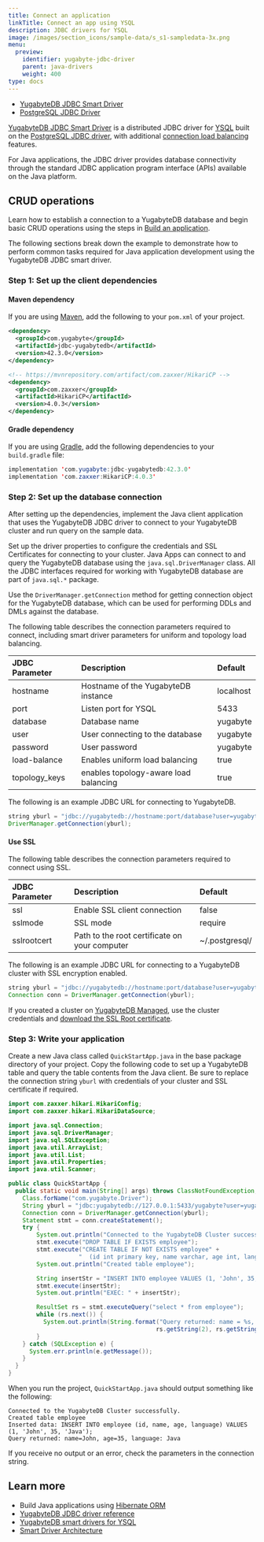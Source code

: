 ```yaml
---
title: Connect an application
linkTitle: Connect an app using YSQL
description: JDBC drivers for YSQL
image: /images/section_icons/sample-data/s_s1-sampledata-3x.png
menu:
  preview:
    identifier: yugabyte-jdbc-driver
    parent: java-drivers
    weight: 400
type: docs
---
```


<ul class="nav nav-tabs-alt nav-tabs-yb">

  <li >
    <a href="../yugabyte-jdbc/" class="nav-link active">
      <i class="icon-java-bold" aria-hidden="true"></i>
      YugabyteDB JDBC Smart Driver
    </a>
  </li>

  <li >
    <a href="../postgres-jdbc/" class="nav-link">
      <i class="icon-postgres" aria-hidden="true"></i>
      PostgreSQL JDBC Driver
    </a>
  </li>

</ul>

[YugabyteDB JDBC Smart Driver](https://github.com/yugabyte/pgjdbc) is a distributed JDBC driver for [YSQL](../../../api/ysql/) built on the [PostgreSQL JDBC driver](https://github.com/pgjdbc/pgjdbc), with additional [connection load balancing](../../smart-drivers/) features.

For Java applications, the JDBC driver provides database connectivity through the standard JDBC application program interface (APIs) available on the Java platform.

## CRUD operations

Learn how to establish a connection to a YugabyteDB database and begin basic CRUD operations using the steps in [Build an application](../../../develop/build-apps/java/ysql-yb-jdbc/).

The following sections break down the example to demonstrate how to perform common tasks required for Java application development using the YugabyteDB JDBC smart driver.

### Step 1: Set up the client dependencies

#### Maven dependency

If you are using [Maven](https://maven.apache.org/guides/development/guide-building-maven.html), add the following to your `pom.xml` of your project.

```xml
<dependency>
  <groupId>com.yugabyte</groupId>
  <artifactId>jdbc-yugabytedb</artifactId>
  <version>42.3.0</version>
</dependency>

<!-- https://mvnrepository.com/artifact/com.zaxxer/HikariCP -->
<dependency>
  <groupId>com.zaxxer</groupId>
  <artifactId>HikariCP</artifactId>
  <version>4.0.3</version>
</dependency>
```

#### Gradle dependency

If you are using [Gradle](https://docs.gradle.org/current/samples/sample_building_java_applications.html), add the following dependencies to your `build.gradle` file:

```java
implementation 'com.yugabyte:jdbc-yugabytedb:42.3.0'
implementation 'com.zaxxer:HikariCP:4.0.3'
```

### Step 2: Set up the database connection

After setting up the dependencies, implement the Java client application that uses the YugabyteDB JDBC driver to connect to your YugabyteDB cluster and run query on the sample data.

Set up the driver properties to configure the credentials and SSL Certificates for connecting to your cluster. Java Apps can connect to and query the YugabyteDB database using the `java.sql.DriverManager` class. All the JDBC interfaces required for working with YugabyteDB database are part of `java.sql.*` package.

Use the `DriverManager.getConnection` method for getting connection object for the YugabyteDB database, which can be used for performing DDLs and DMLs against the database.

The following table describes the connection parameters required to connect, including smart driver parameters for uniform and topology load balancing.

| JDBC Parameter | Description | Default |
| :---------- | :---------- | :------ |
| hostname  | Hostname of the YugabyteDB instance | localhost
| port |  Listen port for YSQL | 5433
| database | Database name | yugabyte
| user | User connecting to the database | yugabyte
| password | User password | yugabyte
| load-balance | Enables uniform load balancing | true
| topology_keys | enables topology-aware load balancing | true

The following is an example JDBC URL for connecting to YugabyteDB.

```java
string yburl = "jdbc://yugabytedb://hostname:port/database?user=yugabyte&password=yugabyte&load-balance=true"
DriverManager.getConnection(yburl);
```

#### Use SSL

The following table describes the connection parameters required to connect using SSL.

| JDBC Parameter | Description | Default |
| :---------- | :---------- | :------ |
| ssl  | Enable SSL client connection | false
| sslmode | SSL mode | require
| sslrootcert | Path to the root certificate on your computer | ~/.postgresql/

The following is an example JDBC URL for connecting to a YugabyteDB cluster with SSL encryption enabled.

```java
string yburl = "jdbc://yugabytedb://hostname:port/database?user=yugabyte&password=yugabyte&load-balance=true&ssl=true&sslmode=verify-full&sslrootcert=~/.postgresql/root.crt"
Connection conn = DriverManager.getConnection(yburl);
```

If you created a cluster on [YugabyteDB Managed](https://www.yugabyte.com/managed/), use the cluster credentials and [download the SSL Root certificate](../../../yugabyte-cloud/cloud-connect/connect-applications/).

### Step 3: Write your application

Create a new Java class called `QuickStartApp.java` in the base package directory of your project. Copy the following code to set up a YugabyteDB table and query the table contents from the Java client. Be sure to replace the connection string `yburl` with credentials of your cluster and SSL certificate if required.

```java
import com.zaxxer.hikari.HikariConfig;
import com.zaxxer.hikari.HikariDataSource;

import java.sql.Connection;
import java.sql.DriverManager;
import java.sql.SQLException;
import java.util.ArrayList;
import java.util.List;
import java.util.Properties;
import java.util.Scanner;

public class QuickStartApp {
  public static void main(String[] args) throws ClassNotFoundException, SQLException {
    Class.forName("com.yugabyte.Driver");
    String yburl = "jdbc:yugabytedb://127.0.0.1:5433/yugabyte?user=yugabyte&password=yugabyte&load-balance=true";
    Connection conn = DriverManager.getConnection(yburl);
    Statement stmt = conn.createStatement();
    try {
        System.out.println("Connected to the YugabyteDB Cluster successfully.");
        stmt.execute("DROP TABLE IF EXISTS employee");
        stmt.execute("CREATE TABLE IF NOT EXISTS employee" +
                    "  (id int primary key, name varchar, age int, language text)");
        System.out.println("Created table employee");

        String insertStr = "INSERT INTO employee VALUES (1, 'John', 35, 'Java')";
        stmt.execute(insertStr);
        System.out.println("EXEC: " + insertStr);

        ResultSet rs = stmt.executeQuery("select * from employee");
        while (rs.next()) {
          System.out.println(String.format("Query returned: name = %s, age = %s, language = %s",
                                          rs.getString(2), rs.getString(3), rs.getString(4)));
        }
    } catch (SQLException e) {
      System.err.println(e.getMessage());
    }
  }
}
```

When you run the project, `QuickStartApp.java` should output something like the following:

```text
Connected to the YugabyteDB Cluster successfully.
Created table employee
Inserted data: INSERT INTO employee (id, name, age, language) VALUES (1, 'John', 35, 'Java');
Query returned: name=John, age=35, language: Java
```

If you receive no output or an error, check the parameters in the connection string.

## Learn more

- Build Java applications using [Hibernate ORM](../hibernate/)
- [YugabyteDB JDBC driver reference](../../../reference/drivers/java/yugabyte-jdbc-reference/#load-balancing)
- [YugabyteDB smart drivers for YSQL](../../smart-drivers/)
- [Smart Driver Architecture](https://github.com/yugabyte/yugabyte-db/blob/master/architecture/design/smart-driver.md)
